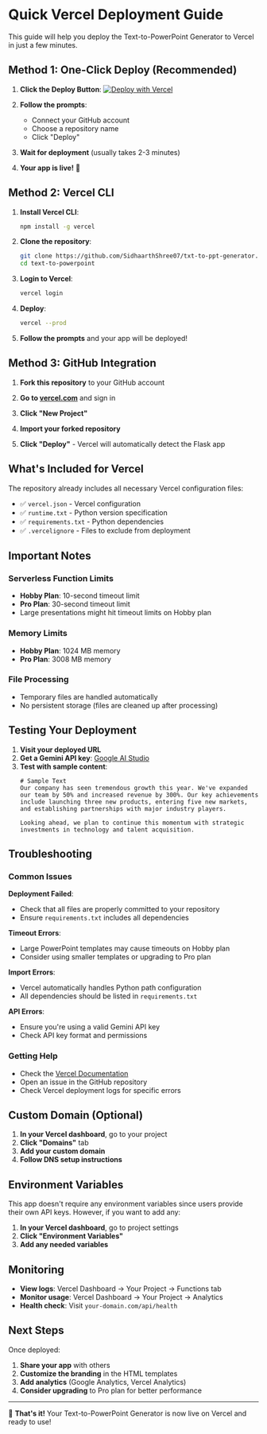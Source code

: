 # Quick Vercel Deployment Guide

This guide will help you deploy the Text-to-PowerPoint Generator to Vercel in just a few minutes.

## Method 1: One-Click Deploy (Recommended)

1. **Click the Deploy Button**:
   [![Deploy with Vercel](https://vercel.com/button)](https://vercel.com/new/clone?repository-url=https://github.com/SidhaarthShree07/txt-to-ppt-generator)

2. **Follow the prompts**:
   - Connect your GitHub account
   - Choose a repository name
   - Click "Deploy"

3. **Wait for deployment** (usually takes 2-3 minutes)

4. **Your app is live!** 🎉

## Method 2: Vercel CLI

1. **Install Vercel CLI**:
   ```bash
   npm install -g vercel
   ```

2. **Clone the repository**:
   ```bash
   git clone https://github.com/SidhaarthShree07/txt-to-ppt-generator.git
   cd text-to-powerpoint
   ```

3. **Login to Vercel**:
   ```bash
   vercel login
   ```

4. **Deploy**:
   ```bash
   vercel --prod
   ```

5. **Follow the prompts** and your app will be deployed!

## Method 3: GitHub Integration

1. **Fork this repository** to your GitHub account

2. **Go to [vercel.com](https://vercel.com)** and sign in

3. **Click "New Project"**

4. **Import your forked repository**

5. **Click "Deploy"** - Vercel will automatically detect the Flask app

## What's Included for Vercel

The repository already includes all necessary Vercel configuration files:

- ✅ `vercel.json` - Vercel configuration
- ✅ `runtime.txt` - Python version specification  
- ✅ `requirements.txt` - Python dependencies
- ✅ `.vercelignore` - Files to exclude from deployment

## Important Notes

### Serverless Function Limits
- **Hobby Plan**: 10-second timeout limit
- **Pro Plan**: 30-second timeout limit
- Large presentations might hit timeout limits on Hobby plan

### Memory Limits
- **Hobby Plan**: 1024 MB memory
- **Pro Plan**: 3008 MB memory

### File Processing
- Temporary files are handled automatically
- No persistent storage (files are cleaned up after processing)

## Testing Your Deployment

1. **Visit your deployed URL**
2. **Get a Gemini API key**: [Google AI Studio](https://makersuite.google.com/app/apikey)
3. **Test with sample content**:
   ```
   # Sample Text
   Our company has seen tremendous growth this year. We've expanded our team by 50% and increased revenue by 300%. Our key achievements include launching three new products, entering five new markets, and establishing partnerships with major industry players.
   
   Looking ahead, we plan to continue this momentum with strategic investments in technology and talent acquisition.
   ```

## Troubleshooting

### Common Issues

**Deployment Failed**:
- Check that all files are properly committed to your repository
- Ensure `requirements.txt` includes all dependencies

**Timeout Errors**:
- Large PowerPoint templates may cause timeouts on Hobby plan
- Consider using smaller templates or upgrading to Pro plan

**Import Errors**:
- Vercel automatically handles Python path configuration
- All dependencies should be listed in `requirements.txt`

**API Errors**:
- Ensure you're using a valid Gemini API key
- Check API key format and permissions

### Getting Help

- Check the [Vercel Documentation](https://vercel.com/docs)
- Open an issue in the GitHub repository
- Check Vercel deployment logs for specific errors

## Custom Domain (Optional)

1. **In your Vercel dashboard**, go to your project
2. **Click "Domains"** tab
3. **Add your custom domain**
4. **Follow DNS setup instructions**

## Environment Variables

This app doesn't require any environment variables since users provide their own API keys. However, if you want to add any:

1. **In your Vercel dashboard**, go to project settings
2. **Click "Environment Variables"**
3. **Add any needed variables**

## Monitoring

- **View logs**: Vercel Dashboard → Your Project → Functions tab
- **Monitor usage**: Vercel Dashboard → Your Project → Analytics
- **Health check**: Visit `your-domain.com/api/health`

## Next Steps

Once deployed:

1. **Share your app** with others
2. **Customize the branding** in the HTML templates
3. **Add analytics** (Google Analytics, Vercel Analytics)
4. **Consider upgrading** to Pro plan for better performance

---

🚀 **That's it!** Your Text-to-PowerPoint Generator is now live on Vercel and ready to use!
